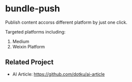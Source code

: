 # bundle-push

Publish content accorss different platform by just one click.

Targeted platforms including:

1. Medium
2. Weixin Platform

## Related Project

* AI Article: https://github.com/dotku/ai-article
